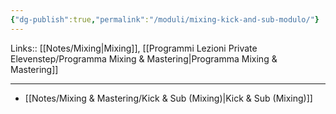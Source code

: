 ```yaml
---
{"dg-publish":true,"permalink":"/moduli/mixing-kick-and-sub-modulo/"}
---
```


Links:: [[Notes/Mixing\|Mixing]], [[Programmi Lezioni Private Elevenstep/Programma Mixing & Mastering\|Programma Mixing & Mastering]]

---

- [[Notes/Mixing & Mastering/Kick & Sub (Mixing)\|Kick & Sub (Mixing)]]



